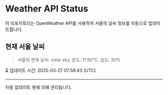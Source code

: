 
# Weather API Status

이 리포지토리는 OpenWeather API를 사용하여 서울의 날씨 정보를 자동으로 업데이트합니다.

## 현재 서울 날씨
> 서울의 현재 날씨: clear sky, 온도: 17.92°C, 습도: 30%

⏳ 업데이트 시간: 2025-03-27 07:58:43 (UTC)

---
자동 업데이트 봇에 의해 관리됩니다.
